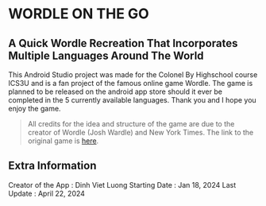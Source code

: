 # WORDLE ON THE GO
## A Quick Wordle Recreation That Incorporates Multiple Languages Around The World

This Android Studio project was made for the Colonel By Highschool course ICS3U and is a fan project of the famous online game Wordle. The game is planned to be released on the android app store should it ever be completed in the 5 currently available languages. Thank you and I hope you enjoy the game.

> All credits for the idea and structure of the game are due to the creator of Wordle (Josh Wardle) and New York Times.
> The link to the original game is [here](https://www.nytimes.com/games/wordle/index.html).

## Extra Information
Creator of the App : Dinh Viet Luong
Starting Date : Jan 18, 2024
Last Update : April 22, 2024

